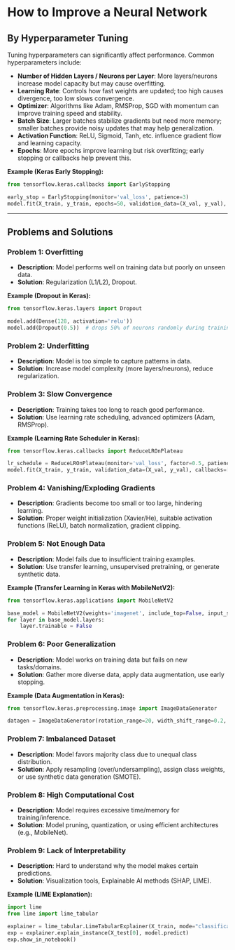 # How to Improve a Neural Network

## By Hyperparameter Tuning

Tuning hyperparameters can significantly affect performance. Common hyperparameters include:

* **Number of Hidden Layers / Neurons per Layer**: More layers/neurons increase model capacity but may cause overfitting.
* **Learning Rate**: Controls how fast weights are updated; too high causes divergence, too low slows convergence.
* **Optimizer**: Algorithms like Adam, RMSProp, SGD with momentum can improve training speed and stability.
* **Batch Size**: Larger batches stabilize gradients but need more memory; smaller batches provide noisy updates that may help generalization.
* **Activation Function**: ReLU, Sigmoid, Tanh, etc. influence gradient flow and learning capacity.
* **Epochs**: More epochs improve learning but risk overfitting; early stopping or callbacks help prevent this.

**Example (Keras Early Stopping):**

```python
from tensorflow.keras.callbacks import EarlyStopping

early_stop = EarlyStopping(monitor='val_loss', patience=3)
model.fit(X_train, y_train, epochs=50, validation_data=(X_val, y_val), callbacks=[early_stop])
```

---

## Problems and Solutions

### Problem 1: Overfitting

* **Description**: Model performs well on training data but poorly on unseen data.
* **Solution**: Regularization (L1/L2), Dropout.

**Example (Dropout in Keras):**

```python
from tensorflow.keras.layers import Dropout

model.add(Dense(128, activation='relu'))
model.add(Dropout(0.5))  # drops 50% of neurons randomly during training
```

### Problem 2: Underfitting

* **Description**: Model is too simple to capture patterns in data.
* **Solution**: Increase model complexity (more layers/neurons), reduce regularization.

### Problem 3: Slow Convergence

* **Description**: Training takes too long to reach good performance.
* **Solution**: Use learning rate scheduling, advanced optimizers (Adam, RMSProp).

**Example (Learning Rate Scheduler in Keras):**

```python
from tensorflow.keras.callbacks import ReduceLROnPlateau

lr_schedule = ReduceLROnPlateau(monitor='val_loss', factor=0.5, patience=2)
model.fit(X_train, y_train, validation_data=(X_val, y_val), callbacks=[lr_schedule])
```

### Problem 4: Vanishing/Exploding Gradients

* **Description**: Gradients become too small or too large, hindering learning.
* **Solution**: Proper weight initialization (Xavier/He), suitable activation functions (ReLU), batch normalization, gradient clipping.

### Problem 5: Not Enough Data

* **Description**: Model fails due to insufficient training examples.
* **Solution**: Use transfer learning, unsupervised pretraining, or generate synthetic data.

**Example (Transfer Learning in Keras with MobileNetV2):**

```python
from tensorflow.keras.applications import MobileNetV2

base_model = MobileNetV2(weights='imagenet', include_top=False, input_shape=(224,224,3))
for layer in base_model.layers:
    layer.trainable = False
```

### Problem 6: Poor Generalization

* **Description**: Model works on training data but fails on new tasks/domains.
* **Solution**: Gather more diverse data, apply data augmentation, use early stopping.

**Example (Data Augmentation in Keras):**

```python
from tensorflow.keras.preprocessing.image import ImageDataGenerator

datagen = ImageDataGenerator(rotation_range=20, width_shift_range=0.2, height_shift_range=0.2, horizontal_flip=True)
```

### Problem 7: Imbalanced Dataset

* **Description**: Model favors majority class due to unequal class distribution.
* **Solution**: Apply resampling (over/undersampling), assign class weights, or use synthetic data generation (SMOTE).

### Problem 8: High Computational Cost

* **Description**: Model requires excessive time/memory for training/inference.
* **Solution**: Model pruning, quantization, or using efficient architectures (e.g., MobileNet).

### Problem 9: Lack of Interpretability

* **Description**: Hard to understand why the model makes certain predictions.
* **Solution**: Visualization tools, Explainable AI methods (SHAP, LIME).

**Example (LIME Explanation):**

```python
import lime
from lime import lime_tabular

explainer = lime_tabular.LimeTabularExplainer(X_train, mode="classification", feature_names=feature_names)
exp = explainer.explain_instance(X_test[0], model.predict)
exp.show_in_notebook()
```
